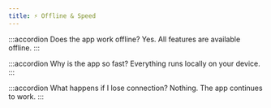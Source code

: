 ```yaml
---
title: ⚡ Offline & Speed
---
```


:::accordion Does the app work offline?
Yes. All features are available offline.
:::

:::accordion Why is the app so fast?
Everything runs locally on your device.
:::

:::accordion What happens if I lose connection?
Nothing. The app continues to work.
:::

